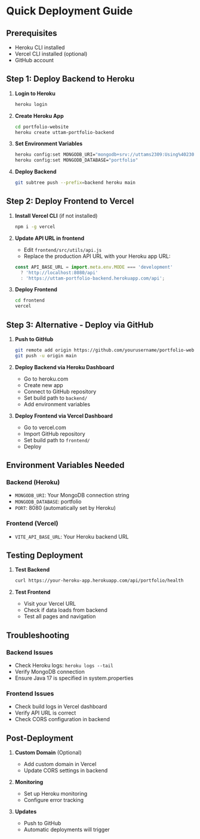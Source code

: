 # Quick Deployment Guide

## Prerequisites
- Heroku CLI installed
- Vercel CLI installed (optional)
- GitHub account

## Step 1: Deploy Backend to Heroku

1. **Login to Heroku**
   ```bash
   heroku login
   ```

2. **Create Heroku App**
   ```bash
   cd portfolio-website
   heroku create uttam-portfolio-backend
   ```

3. **Set Environment Variables**
   ```bash
   heroku config:set MONGODB_URI="mongodb+srv://uttams2309:Using%402309@portfolio-dev-db.tpykk4o.mongodb.net/"
   heroku config:set MONGODB_DATABASE="portfolio"
   ```

4. **Deploy Backend**
   ```bash
   git subtree push --prefix=backend heroku main
   ```

## Step 2: Deploy Frontend to Vercel

1. **Install Vercel CLI** (if not installed)
   ```bash
   npm i -g vercel
   ```

2. **Update API URL in frontend**
   - Edit `frontend/src/utils/api.js`
   - Replace the production API URL with your Heroku app URL:
   ```javascript
   const API_BASE_URL = import.meta.env.MODE === 'development' 
     ? 'http://localhost:8080/api' 
     : 'https://uttam-portfolio-backend.herokuapp.com/api';
   ```

3. **Deploy Frontend**
   ```bash
   cd frontend
   vercel
   ```

## Step 3: Alternative - Deploy via GitHub

1. **Push to GitHub**
   ```bash
   git remote add origin https://github.com/yourusername/portfolio-website.git
   git push -u origin main
   ```

2. **Deploy Backend via Heroku Dashboard**
   - Go to heroku.com
   - Create new app
   - Connect to GitHub repository
   - Set build path to `backend/`
   - Add environment variables

3. **Deploy Frontend via Vercel Dashboard**
   - Go to vercel.com
   - Import GitHub repository
   - Set build path to `frontend/`
   - Deploy

## Environment Variables Needed

### Backend (Heroku)
- `MONGODB_URI`: Your MongoDB connection string
- `MONGODB_DATABASE`: portfolio
- `PORT`: 8080 (automatically set by Heroku)

### Frontend (Vercel)
- `VITE_API_BASE_URL`: Your Heroku backend URL

## Testing Deployment

1. **Test Backend**
   ```bash
   curl https://your-heroku-app.herokuapp.com/api/portfolio/health
   ```

2. **Test Frontend**
   - Visit your Vercel URL
   - Check if data loads from backend
   - Test all pages and navigation

## Troubleshooting

### Backend Issues
- Check Heroku logs: `heroku logs --tail`
- Verify MongoDB connection
- Ensure Java 17 is specified in system.properties

### Frontend Issues
- Check build logs in Vercel dashboard
- Verify API URL is correct
- Check CORS configuration in backend

## Post-Deployment

1. **Custom Domain** (Optional)
   - Add custom domain in Vercel
   - Update CORS settings in backend

2. **Monitoring**
   - Set up Heroku monitoring
   - Configure error tracking

3. **Updates**
   - Push to GitHub
   - Automatic deployments will trigger
